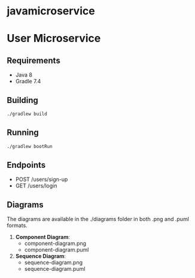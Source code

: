 # javamicroservice

# User Microservice

## Requirements
- Java 8
- Gradle 7.4

## Building
```bash
./gradlew build
```

## Running
```bash
./gradlew bootRun
```

## Endpoints
- POST /users/sign-up
- GET /users/login

## Diagrams
The diagrams are available in the ./diagrams folder in both .png and .puml formats.
1. **Component Diagram**: 
   - component-diagram.png
   - component-diagram.puml
2. **Sequence Diagram**:
   - sequence-diagram.png
   - sequence-diagram.puml
   

